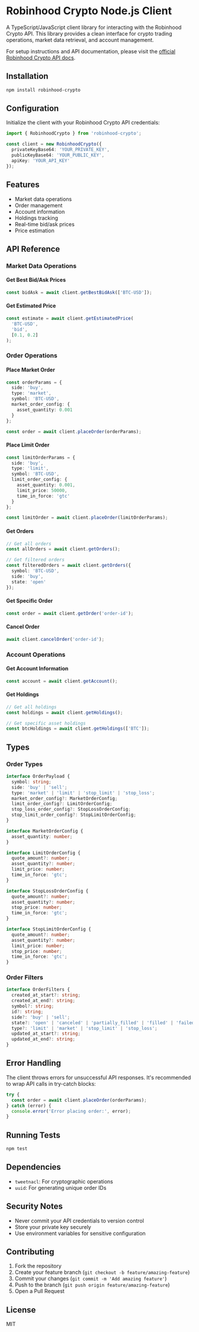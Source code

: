 # Robinhood Crypto Node.js Client

A TypeScript/JavaScript client library for interacting with the Robinhood Crypto API. This library provides a clean interface for crypto trading operations, market data retrieval, and account management.


For setup instructions and API documentation, please visit the [official Robinhood Crypto API docs](https://docs.robinhood.com/crypto/trading/#section/Introduction).

## Installation

```bash
npm install robinhood-crypto
```

## Configuration

Initialize the client with your Robinhood Crypto API credentials:

```typescript
import { RobinhoodCrypto } from 'robinhood-crypto';

const client = new RobinhoodCrypto({
  privateKeyBase64: 'YOUR_PRIVATE_KEY',
  publicKeyBase64: 'YOUR_PUBLIC_KEY',
  apiKey: 'YOUR_API_KEY'
});
```

## Features

- Market data operations
- Order management
- Account information
- Holdings tracking
- Real-time bid/ask prices
- Price estimation

## API Reference

### Market Data Operations

#### Get Best Bid/Ask Prices
```typescript
const bidAsk = await client.getBestBidAsk(['BTC-USD']);
```

#### Get Estimated Price
```typescript
const estimate = await client.getEstimatedPrice(
  'BTC-USD',
  'bid',
  [0.1, 0.2]
);
```

### Order Operations

#### Place Market Order
```typescript
const orderParams = {
  side: 'buy',
  type: 'market',
  symbol: 'BTC-USD',
  market_order_config: {
    asset_quantity: 0.001
  }
};

const order = await client.placeOrder(orderParams);
```

#### Place Limit Order
```typescript
const limitOrderParams = {
  side: 'buy',
  type: 'limit',
  symbol: 'BTC-USD',
  limit_order_config: {
    asset_quantity: 0.001,
    limit_price: 50000,
    time_in_force: 'gtc'
  }
};

const limitOrder = await client.placeOrder(limitOrderParams);
```

#### Get Orders
```typescript
// Get all orders
const allOrders = await client.getOrders();

// Get filtered orders
const filteredOrders = await client.getOrders({
  symbol: 'BTC-USD',
  side: 'buy',
  state: 'open'
});
```

#### Get Specific Order
```typescript
const order = await client.getOrder('order-id');
```

#### Cancel Order
```typescript
await client.cancelOrder('order-id');
```

### Account Operations

#### Get Account Information
```typescript
const account = await client.getAccount();
```

#### Get Holdings
```typescript
// Get all holdings
const holdings = await client.getHoldings();

// Get specific asset holdings
const btcHoldings = await client.getHoldings(['BTC']);
```

## Types

### Order Types

```typescript
interface OrderPayload {
  symbol: string;
  side: 'buy' | 'sell';
  type: 'market' | 'limit' | 'stop_limit' | 'stop_loss';
  market_order_config?: MarketOrderConfig;
  limit_order_config?: LimitOrderConfig;
  stop_loss_order_config?: StopLossOrderConfig;
  stop_limit_order_config?: StopLimitOrderConfig;
}

interface MarketOrderConfig {
  asset_quantity: number;
}

interface LimitOrderConfig {
  quote_amount?: number;
  asset_quantity?: number;
  limit_price: number;
  time_in_force: 'gtc';
}

interface StopLossOrderConfig {
  quote_amount?: number;
  asset_quantity?: number;
  stop_price: number;
  time_in_force: 'gtc';
}

interface StopLimitOrderConfig {
  quote_amount?: number;
  asset_quantity?: number;
  limit_price: number;
  stop_price: number;
  time_in_force: 'gtc';
}
```

### Order Filters

```typescript
interface OrderFilters {
  created_at_start?: string;
  created_at_end?: string;
  symbol?: string;
  id?: string;
  side?: 'buy' | 'sell';
  state?: 'open' | 'canceled' | 'partially_filled' | 'filled' | 'failed';
  type?: 'limit' | 'market' | 'stop_limit' | 'stop_loss';
  updated_at_start?: string;
  updated_at_end?: string;
}
```

## Error Handling

The client throws errors for unsuccessful API responses. It's recommended to wrap API calls in try-catch blocks:

```typescript
try {
  const order = await client.placeOrder(orderParams);
} catch (error) {
  console.error('Error placing order:', error);
}
```

## Running Tests

```bash
npm test
```

## Dependencies

- `tweetnacl`: For cryptographic operations
- `uuid`: For generating unique order IDs

## Security Notes

- Never commit your API credentials to version control
- Store your private key securely
- Use environment variables for sensitive configuration

## Contributing

1. Fork the repository
2. Create your feature branch (`git checkout -b feature/amazing-feature`)
3. Commit your changes (`git commit -m 'Add amazing feature'`)
4. Push to the branch (`git push origin feature/amazing-feature`)
5. Open a Pull Request

## License

MIT